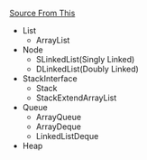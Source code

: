 [Source From This](https://st-lab.tistory.com/category/%EC%9E%90%EB%A3%8C%EA%B5%AC%EC%A1%B0/Java "Stranger's Lab")

- List  
  - ArrayList 
- Node 
  - SLinkedList(Singly Linked) 
  - DLinkedList(Doubly Linked)
- StackInterface 
  - Stack 
  - StackExtendArrayList
- Queue 
  - ArrayQueue 
  - ArrayDeque 
  - LinkedListDeque
- Heap 
